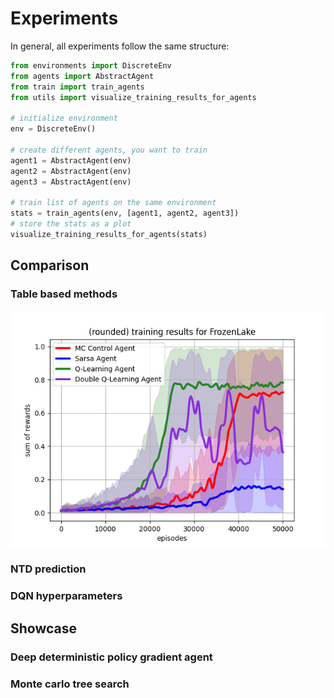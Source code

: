 # Experiments

In general, all experiments follow the same structure: 

```python
from environments import DiscreteEnv
from agents import AbstractAgent
from train import train_agents
from utils import visualize_training_results_for_agents

# initialize environment
env = DiscreteEnv()

# create different agents, you want to train
agent1 = AbstractAgent(env)
agent2 = AbstractAgent(env)
agent3 = AbstractAgent(env)

# train list of agents on the same environment
stats = train_agents(env, [agent1, agent2, agent3])
# store the stats as a plot
visualize_training_results_for_agents(stats)
```

## Comparison

### Table based methods
![](./plots/table_based_models_frozen_lake.png)

### NTD prediction

### DQN hyperparameters

## Showcase

### Deep deterministic policy gradient agent

### Monte carlo tree search
  
